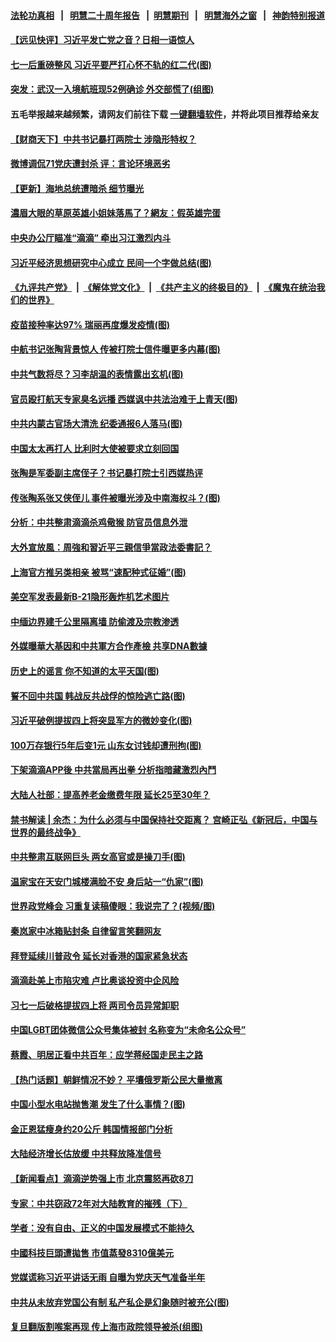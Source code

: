 #### [法轮功真相](https://github.com/gfw-breaker/truth/blob/master/README.md?t=0) &nbsp;&nbsp;|&nbsp;&nbsp; [明慧二十周年报告](https://github.com/gfw-breaker/mh-reports/blob/master/README.md?t=0) &nbsp;&nbsp;|&nbsp;&nbsp;[明慧期刊](https://github.com/gfw-breaker/mh-qikan) &nbsp;&nbsp;|&nbsp;&nbsp; [明慧海外之窗](https://github.com/gfw-breaker/mh-news/blob/master/README.md?t=0) &nbsp;&nbsp;|&nbsp;&nbsp; [神韵特别报道](https://github.com/gfw-breaker/mh-news/blob/master/shenyun.md?t=0)
#### [ 【远见快评】习近平发亡党之音？日相一语惊人](https://github.com/gfw-breaker/banned-news3/blob/master/pages/nsc413/n13074809.md)
#### [ 七一后重磅整风 习近平要严打心怀不轨的红二代(图)](https://github.com/gfw-breaker/banned-news3/blob/master/pages/p2/977399.md)
#### [ 突发：武汉一入境航班现52例确诊 外交部慌了(组图)](https://github.com/gfw-breaker/banned-news3/blob/master/pages/p1/977353.md)
#### 五毛举报越来越频繁，请网友们前往下载 [一键翻墙软件](https://github.com/gfw-breaker/ssr-accounts)，并将此项目推荐给亲友
#### [ 【财商天下】中共书记暴打两院士 涉隐形特权？](https://github.com/gfw-breaker/banned-news3/blob/master/pages/nsc413/n13074227.md)
#### [ 微博调侃71党庆遭封杀 评：言论环境恶劣](https://github.com/gfw-breaker/banned-news3/blob/master/pages/p1/977424.md)
#### [ 【更新】海地总统遭暗杀 细节曝光](https://github.com/gfw-breaker/banned-news3/blob/master/pages/nf4514/n13073704.md)
#### [ 濃眉大眼的草原英雄小姐妹落馬了？網友：假英雄完蛋](https://github.com/gfw-breaker/banned-news3/blob/master/pages/soh5/523508.md)
#### [ 中央办公厅瞄准“滴滴” 牵出习江激烈内斗](https://github.com/gfw-breaker/banned-news3/blob/master/pages/prog1138/a103159909.md)
#### [ 习近平经济思想研究中心成立 民间一个字做总结(图)](https://github.com/gfw-breaker/banned-news3/blob/master/pages/p1/977385.md)
#### [《九评共产党》](https://github.com/begood0513/9ping.md/blob/master/README.md) &nbsp;|&nbsp; [《解体党文化》](../../../../jtdwh.md/blob/master/README.md)  &nbsp;|&nbsp; [《共产主义的终极目的》](../../../../gczydzjmd.md/blob/master/README.md) &nbsp;|&nbsp; [《魔鬼在统治我们的世界》](../../../../mgztzwmdsj.md/blob/master/README.md) 
#### [ 疫苗接种率达97% 瑞丽再度爆发疫情(图)](https://github.com/gfw-breaker/banned-news3/blob/master/pages/p1/977405.md)
#### [ 中航书记张陶背景惊人 传被打院士信件曝更多内幕(图)](https://github.com/gfw-breaker/banned-news3/blob/master/pages/p2/977344.md)
#### [ 中共气数将尽？习李胡温的表情露出玄机(图)](https://github.com/gfw-breaker/banned-news3/blob/master/pages/p2/977308.md)
#### [ 官员殴打航天专家臭名远播 西媒讽中共法治难于上青天(图)](https://github.com/gfw-breaker/banned-news3/blob/master/pages/p2/977412.md)
#### [ 中共内蒙古官场大清洗 纪委通报6人落马(图)](https://github.com/gfw-breaker/banned-news3/blob/master/pages/p2/977410.md)
#### [ 中国太太再打人 比利时大使被要求立刻回国](https://github.com/gfw-breaker/banned-news3/blob/master/pages/nsc413/n13074268.md)
#### [ 张陶是军委副主席侄子？书记暴打院士引西媒热评](https://github.com/gfw-breaker/banned-news3/blob/master/pages/prog1138/a103159869.md)
#### [ 传张陶系张又侠侄儿 事件被曝光涉及中南海权斗？(图)](https://github.com/gfw-breaker/banned-news3/blob/master/pages/p2/977196.md)
#### [ 分析：中共整肃滴滴杀鸡儆猴 防官员信息外泄](https://github.com/gfw-breaker/banned-news3/blob/master/pages/nsc413/n13074336.md)
#### [ 大外宣放風：周強和習近平三親信爭當政法委書記？](https://github.com/gfw-breaker/banned-news3/blob/master/pages/soh5/523547.md)
#### [ 上海官方推另类相亲 被骂“速配种式征婚”(图)](https://github.com/gfw-breaker/banned-news3/blob/master/pages/p1/977329.md)
#### [ 美空军发表最新B-21隐形轰炸机艺术图片](https://github.com/gfw-breaker/banned-news3/blob/master/pages/nf4514/n13074715.md)
#### [ 中缅边界建千公里隔离墙 防偷渡及宗教渗透](https://github.com/gfw-breaker/banned-news3/blob/master/pages/yataibaodao/ql0708a-07082021042749.md)
#### [ 外媒曝華大基因和中共軍方合作產檢 共享DNA數據](https://github.com/gfw-breaker/banned-news3/blob/master/pages/soh5/523415.md)
#### [ 历史上的谣言 你不知道的太平天国(图)](https://github.com/gfw-breaker/banned-news3/blob/master/pages/p6/977199.md)
#### [ 誓不回中共国 韩战反共战俘的惊险逃亡路(图)](https://github.com/gfw-breaker/banned-news3/blob/master/pages/p6/975601.md)
#### [ 习近平破例提拔四上将突显军方的微妙变化(图)](https://github.com/gfw-breaker/banned-news3/blob/master/pages/p2/977321.md)
#### [ 100万存银行5年后变1元 山东女讨钱却遭刑拘(图)](https://github.com/gfw-breaker/banned-news3/blob/master/pages/p1/977435.md)
#### [ 下架滴滴APP後 中共當局再出拳 分析指暗藏激烈內鬥](https://github.com/gfw-breaker/banned-news3/blob/master/pages/soh5/523205.md)
#### [ 大陆人社部：提高养老金缴费年限 延长25至30年？](https://github.com/gfw-breaker/banned-news3/blob/master/pages/prog1138/a103160669.md)
#### [ 禁书解读 | 余杰：为什么必须与中国保持社交距离？ 宫崎正弘《新冠后，中国与世界的最终战争》](https://github.com/gfw-breaker/banned-news3/blob/master/pages/pinglun/yj-06292021104437.md)
#### [ 中共整肃互联网巨头 两女高官或是操刀手(图)](https://github.com/gfw-breaker/banned-news3/blob/master/pages/p2/977475.md)
#### [ 温家宝在天安门城楼满脸不安 身后站一“仇家”(图)](https://github.com/gfw-breaker/banned-news3/blob/master/pages/p2/977299.md)
#### [ 世界政党峰会 习重复读稿傻眼：我说完了？(视频/图)](https://github.com/gfw-breaker/banned-news3/blob/master/pages/p1/977276.md)
#### [ 秦岚家中冰箱贴封条 自律留言笑翻网友](https://github.com/gfw-breaker/banned-news3/blob/master/pages/nsc413/n13074584.md)
#### [ 拜登延续川普政令 延长对香港的国家紧急状态](https://github.com/gfw-breaker/banned-news3/blob/master/pages/nf4514/n13075981.md)
#### [ 滴滴赴美上市陷灾难 卢比奥谈投资中企风险](https://github.com/gfw-breaker/banned-news3/blob/master/pages/nf4514/n13074219.md)
#### [ 习七一后破格提拔四上将 两司令员异常卸职](https://github.com/gfw-breaker/banned-news3/blob/master/pages/nf4514/n13071237.md)
#### [ 中国LGBT团体微信公众号集体被封 名称变为“未命名公众号”](https://github.com/gfw-breaker/banned-news3/blob/master/pages/yataibaodao/sc-07072021100738.md)
#### [ 蔡霞、明居正看中共百年：应学蒋经国走民主之路](https://github.com/gfw-breaker/banned-news3/blob/master/pages/yataibaodao/hx1-07072021073756.md)
#### [ 【热门话题】朝鲜情况不妙？ 平壤俄罗斯公民大量撤离](https://github.com/gfw-breaker/banned-news3/blob/master/pages/prog204/a103160885.md)
#### [ 中国小型水电站抛售潮 发生了什么事情？(图)](https://github.com/gfw-breaker/banned-news3/blob/master/pages/p5/977389.md)
#### [ 金正恩猛瘦身约20公斤 韩国情报部门分析](https://github.com/gfw-breaker/banned-news3/blob/master/pages/nsc413/n13076881.md)
#### [ 大陆经济增长估放缓 中共释放降准信号](https://github.com/gfw-breaker/banned-news3/blob/master/pages/nsc413/n13074949.md)
#### [ 【新闻看点】滴滴逆势强上市 北京震怒再砍8刀](https://github.com/gfw-breaker/banned-news3/blob/master/pages/nsc413/n13074827.md)
#### [ 专家：中共窃政72年对大陆教育的摧残（下）](https://github.com/gfw-breaker/banned-news3/blob/master/pages/nf4514/n13072674.md)
#### [ 学者：没有自由、正义的中国发展模式不能持久](https://github.com/gfw-breaker/banned-news3/blob/master/pages/yataibaodao/bx-07072021103355.md)
#### [ 中國科技巨頭遭拋售 市值蒸發8310億美元](https://github.com/gfw-breaker/banned-news3/blob/master/pages/soh7/523349.md)
#### [ 党媒谎称习近平讲话无雨 自曝为党庆天气准备半年](https://github.com/gfw-breaker/banned-news3/blob/master/pages/prog204/a103157682.md)
#### [ 中共从未放弃党国公有制 私产私企是幻象随时被充公(图)](https://github.com/gfw-breaker/banned-news3/blob/master/pages/p4/977416.md)
#### [ 复旦翻版割喉案再现 传上海市政院领导被杀(组图)](https://github.com/gfw-breaker/banned-news3/blob/master/pages/p1/977239.md)
